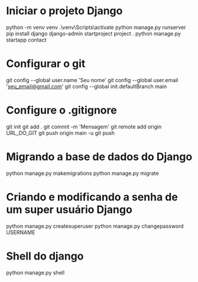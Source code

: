 # Iniciar o projeto Django

python -m venv venv
.\venv\Scripts\activate
python manage.py runserver
pip install django
django-admin startproject project .
python manage.py startapp contact

# Configurar o git

git config --global user.name 'Seu nome'
git config --global user.email 'seu_email@gmail.com'
git config --global init.defaultBranch main

# Configure o .gitignore

git init
git add .
git commit -m 'Mensagem'
git remote add origin URL_DO_GIT
git push origin main -u
git push 

# Migrando a base de dados do Django

python manage.py makemigrations
python manage.py migrate

# Criando e modificando a senha de um super usuário Django

python manage.py createsuperuser
python manage.py changepassword USERNAME

# Shell do django

python manage.py shell